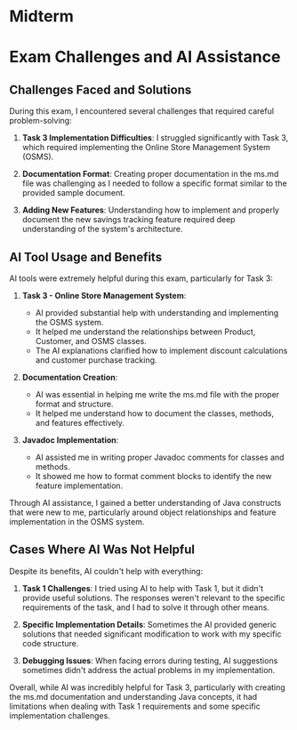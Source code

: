 # Midterm
# Exam Challenges and AI Assistance

## Challenges Faced and Solutions

During this exam, I encountered several challenges that required careful problem-solving:

1. **Task 3 Implementation Difficulties**: I struggled significantly with Task 3, which required implementing the Online Store Management System (OSMS).

2. **Documentation Format**: Creating proper documentation in the ms.md file was challenging as I needed to follow a specific format similar to the provided sample document.

3. **Adding New Features**: Understanding how to implement and properly document the new savings tracking feature required deep understanding of the system's architecture.

## AI Tool Usage and Benefits

AI tools were extremely helpful during this exam, particularly for Task 3:

1. **Task 3 - Online Store Management System**: 
   - AI provided substantial help with understanding and implementing the OSMS system.
   - It helped me understand the relationships between Product, Customer, and OSMS classes.
   - The AI explanations clarified how to implement discount calculations and customer purchase tracking.

2. **Documentation Creation**:
   - AI was essential in helping me write the ms.md file with the proper format and structure.
   - It helped me understand how to document the classes, methods, and features effectively.

3. **Javadoc Implementation**:
   - AI assisted me in writing proper Javadoc comments for classes and methods.
   - It showed me how to format comment blocks to identify the new feature implementation.

Through AI assistance, I gained a better understanding of Java constructs that were new to me, particularly around object relationships and feature implementation in the OSMS system.

## Cases Where AI Was Not Helpful

Despite its benefits, AI couldn't help with everything:

1. **Task 1 Challenges**: I tried using AI to help with Task 1, but it didn't provide useful solutions. The responses weren't relevant to the specific requirements of the task, and I had to solve it through other means.

2. **Specific Implementation Details**: Sometimes the AI provided generic solutions that needed significant modification to work with my specific code structure.

3. **Debugging Issues**: When facing errors during testing, AI suggestions sometimes didn't address the actual problems in my implementation.

Overall, while AI was incredibly helpful for Task 3, particularly with creating the ms.md documentation and understanding Java concepts, it had limitations when dealing with Task 1 requirements and some specific implementation challenges.
